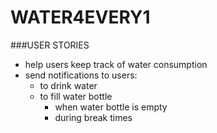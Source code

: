 # WATER4EVERY1

###USER STORIES

- help users keep track of water consumption
- send notifications to users:
  - to drink water
  - to fill water bottle
     - when water bottle is empty
     - during break times


